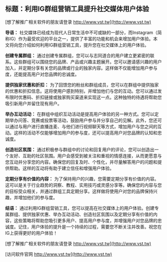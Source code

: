 ## **标题：利用IG群组营销工具提升社交媒体用户体验**

[想了解推广相关软件的朋友请登录 http://www.vst.tw](http://www.vst.tw)

**导语：**
社交媒体已经成为现代人日常生活中不可或缺的一部分，而Instagram（简称IG）作为最受欢迎的平台之一，提供了丰富的功能和机会来增加用户体验。本文将向您介绍如何利用IG群组营销工具，提升您在社交媒体上的用户体验。

**创建专属群组：**
通过创建专属群组，您可以与志同道合的用户建立更紧密的联系。这些群组可以围绕您的品牌、产品或兴趣主题展开。您可以邀请感兴趣的用户加入，并定期分享有关您的品牌或行业的独家内容。这样做不仅能增加用户参与度，还能提高用户对您品牌的忠诚度。

**提供独家优惠和折扣：**
为了回馈您的粉丝和群组成员，您可以在群组中提供独家的优惠和折扣信息。这将使用户感到特别，并增加他们与您的互动。您可以通过发布限时优惠码、折扣链接或独家购买渠道来实现这一点。这种独特的待遇将帮助您吸引新用户并留住现有用户。

**举办互动活动：**
在群组中组织互动活动是提高用户体验的另一种方式。您可以定期举办问答、竞赛或投票等活动，鼓励用户参与并分享自己的见解。此外，您还可以通过与用户进行直播连麦、与他们进行视频聊天等方式，增加用户与您之间的互动。这样的活动不仅能够增加用户的参与度，还可以提高用户对您品牌的认知和忠诚度。

**创造社区氛围：**
通过积极参与群组中的讨论和回复用户的评论，您可以创造出一个友好、互助的社区氛围。用户会感受到被关注和重视的情感连接，从而更愿意与您互动并分享您的内容。确保您的回复及时、个性化，并尽量解答用户的问题和提供帮助。这样的互动将有助于建立信任和增强用户体验。

**定期分享有价值的内容：**
为了保持用户的兴趣，您需要定期分享有价值的内容。这可以是关于行业趋势的洞察、教程、实用技巧或灵感分享等。确保您的内容与您的目标受众相关，并通过群组工具定期分享。这样做将使用户对您的品牌保持兴趣，并增加他们的参与度。

**结语：**
通过利用IG群组营销工具，您可以提高在社交媒体上的用户体验。创建专属群组、提供独家优惠、举办互动活动、创造社区氛围以及定期分享有价值的内容，这些策略将帮助您吸引更多用户、提高用户参与度，并增强用户对您品牌的忠诚度。记住，用户体验的提升是一个持续的过程，需要您不断关注并改善。祝您在IG上获得更好的用户体验！

[想了解推广相关软件的朋友请登录 http://www.vst.tw](http://www.vst.tw)


[访问软件官网 http://www.vst.tw](http://www.vst.tw)
